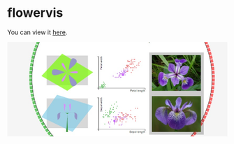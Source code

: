 # flowervis

You can view it [here](http://ealmachar.github.io/projects/flowervis/index.html).

![alt text](https://raw.githubusercontent.com/ealmachar/flowervis/master/example.png "example")

